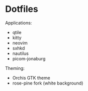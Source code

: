 # Dotfiles

Applications:
* qtile
* kitty
* neovim
* sxhkd
* nautilus
* picom-jonaburg

Theming:
* Orchis GTK theme
* rose-pine fork (white background)


